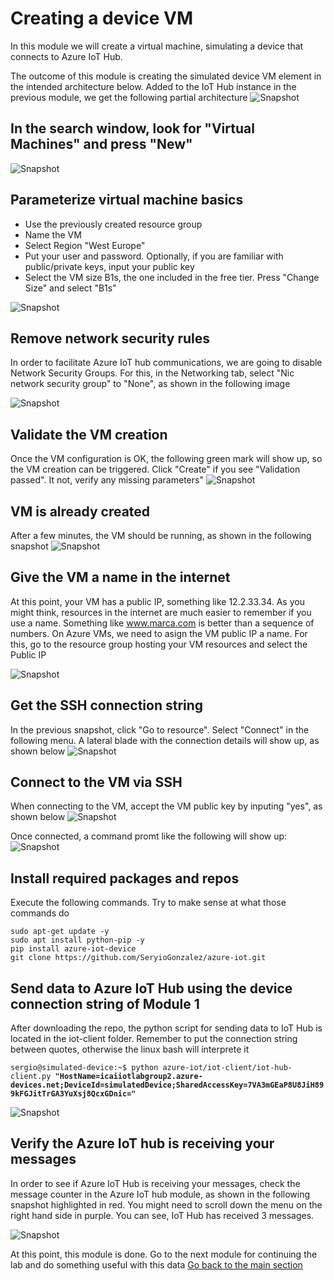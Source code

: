 # Creating a device VM
In this module we will create a virtual machine, simulating a device that connects to Azure IoT Hub.

The outcome of this module is creating the simulated device VM element in the intended architecture below. Added to the IoT Hub instance in the previous module, we get the following partial architecture
![Snapshot](../images/Lab-2.png "Azure VM")

## In the search window, look for "Virtual Machines" and press "New"
![Snapshot](../images/simulated-0.PNG "Azure VM")

## Parameterize virtual machine basics
- Use the previously created resource group
- Name the VM
- Select Region "West Europe"
- Put your user and password. Optionally, if you are familiar with public/private keys, input your public key
- Select the VM size B1s, the one included in the free tier. Press "Change Size" and select "B1s"

![Snapshot](../images/simulated-1.PNG "Azure VM")

## Remove network security rules
In order to facilitate Azure IoT hub communications, we are going to disable Network Security Groups. For this, in the Networking tab, select "Nic network security group" to "None", as shown in the following image

![Snapshot](../images/simulated-3.PNG "Azure VM")

## Validate the VM creation
Once the VM configuration is OK, the following green mark will show up, so the VM creation can be triggered. Click "Create" if you see "Validation passed". It not, verify any missing parameters"
![Snapshot](../images/simulated-4.PNG "Azure VM")

## VM is already created
After a few minutes, the VM should be running, as shown in the following snapshot
![Snapshot](../images/simulated-5.PNG "Azure VM")

## Give the VM a name in the internet
At this point, your VM has a public IP, something like 12.2.33.34. As you might think, resources in the internet are much easier to remember if you use a name. Something like www.marca.com is better than a sequence of numbers. 
On Azure VMs, we need to asign the VM public IP a name. For this, go to the resource group hosting your VM resources and select the Public IP

![Snapshot](../images/simulated-11.PNG "Azure VM")

## Get the SSH connection string
In the previous snapshot, click "Go to resource". Select "Connect" in the following menu. A lateral blade with the connection details will show up, as shown below
![Snapshot](../images/simulated-6.PNG "Azure VM")

## Connect to the VM via SSH
When connecting to the VM, accept the VM public key by inputing "yes", as shown below
![Snapshot](../images/simulated-7.PNG "Azure VM")

Once connected, a command promt like the following will show up:
![Snapshot](../images/simulated-8.PNG "Azure VM")

## Install required packages and repos
Execute the following commands. Try to make sense at what those commands do
```
sudo apt-get update -y
sudo apt install python-pip -y
pip install azure-iot-device
git clone https://github.com/SeryioGonzalez/azure-iot.git
```
## Send data to Azure IoT Hub using the device connection string of Module 1
After downloading the repo, the python script for sending data to IoT Hub is located in the iot-client folder.
Remember to put the connection string between quotes, otherwise the linux bash will interprete it

`sergio@simulated-device:~$ python azure-iot/iot-client/iot-hub-client.py `**`"HostName=icaiiotlabgroup2.azure-devices.net;DeviceId=simulatedDevice;SharedAccessKey=7VA3mGEaP8U8JiH899kFGJitTrGA3YuXsj8QcxGDnic="`**

![Snapshot](../images/simulated-10.png "Azure VM")

## Verify the Azure IoT hub is receiving your messages
In order to see if Azure IoT Hub is receiving your messages, check the message counter in the Azure IoT hub module, as shown in the following snapshot highlighted in red.
You might need to scroll down the menu on the right hand side in purple. 
You can see, IoT Hub has received 3 messages.

![Snapshot](../images/iot-hub-10.png "IoTHub")

At this point, this module is done. Go to the next module for continuing the lab and do something useful with this data
[Go back to the main section](../README.md )
